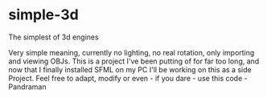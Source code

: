 # simple-3d
The simplest of 3d engines



Very simple meaning, currently no lighting, no real rotation, only importing and viewing OBJs.
This is a project I've been putting of for far too long, and now that I finally installed SFML on my PC 
I'll be working on this as a side Project.
Feel free to adapt, modify or even - if you dare - use this code
-Pandraman

